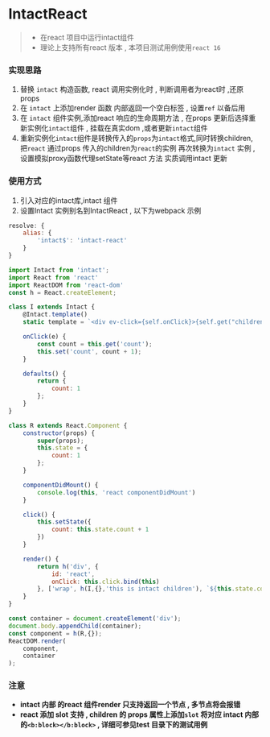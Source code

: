 # IntactReact
> - 在react 项目中运行intact组件
> - 理论上支持所有react 版本 , 本项目测试用例使用`react 16`

### 实现思路
1. 替换 `intact` 构造函数, react 调用实例化时 , 判断调用者为react时 ,还原props
2. 在 `intact` 上添加render 函数 内部返回一个空白标签 , 设置`ref` 以备后用
3. 在 `intact` 组件实例,添加react 响应的生命周期方法 , 在props 更新后选择重新实例化`intact`组件 , 挂载在真实dom ,或者更新`intact`组件
4. 重新实例化`intact`组件是转换传入的`props`为`intact`格式,同时转换children, 把`react` 通过props 传入的children为`react`的实例 再次转换为`intact` 实例 , 设置模拟proxy函数代理setState等react 方法 实质调用intact 更新


### 使用方式
1. 引入对应的intact库,intact 组件
2. 设置Intact 实例别名到IntactReact , 以下为webpack 示例
```js
resolve: {
    alias: {
        'intact$': 'intact-react'
    }
}
```
```js
import Intact from 'intact';
import React from 'react'
import ReactDOM from 'react-dom'
const h = React.createElement;

class I extends Intact {
    @Intact.template()
    static template = `<div ev-click={self.onClick}>{self.get("children")} child default content {self.get("count")}!</div>`

    onClick(e) {
        const count = this.get('count');
        this.set('count', count + 1);
    }

    defaults() {
        return {
            count: 1
        };
    }
}

class R extends React.Component {
    constructor(props) {
        super(props);
        this.state = {
            count: 1
        };
    }

    componentDidMount() {
        console.log(this, 'react componentDidMount')
    }

    click() {
        this.setState({
            count: this.state.count + 1
        })
    }

    render() {
        return h('div', {
            id: 'react',
            onClick: this.click.bind(this)
        }, ['wrap', h(I,{},'this is intact children'), `${this.state.count}`])
    }
}

const container = document.createElement('div');
document.body.appendChild(container);
const component = h(R,{});
ReactDOM.render(
    component,
    container
);
```


### 注意
- **intact 内部 的react 组件render 只支持返回一个节点 , 多节点将会报错**
- **react 添加 slot 支持 , children 的 props 属性上添加`slot` 将对应 intact 内部的`<b:block></b:block>` , 详细可参见test 目录下的测试用例**